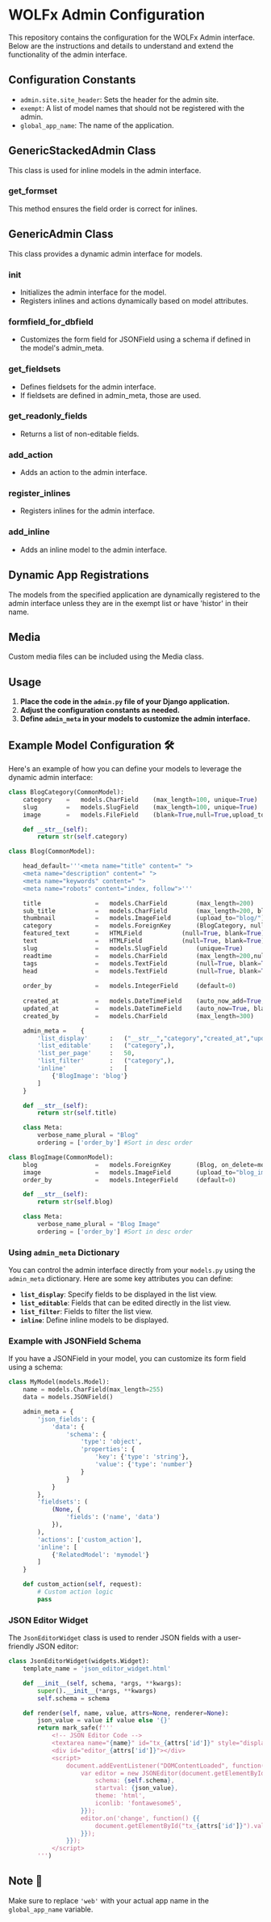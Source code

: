 
# WOLFx Admin Configuration

This repository contains the configuration for the WOLFx Admin interface. Below are the instructions and details to understand and extend the functionality of the admin interface.

## Configuration Constants

- `admin.site.site_header`: Sets the header for the admin site.
- `exempt`: A list of model names that should not be registered with the admin.
- `global_app_name`: The name of the application.

## GenericStackedAdmin Class

This class is used for inline models in the admin interface.

### get_formset

This method ensures the field order is correct for inlines.

## GenericAdmin Class

This class provides a dynamic admin interface for models.

### __init__

- Initializes the admin interface for the model.
- Registers inlines and actions dynamically based on model attributes.

### formfield_for_dbfield

- Customizes the form field for JSONField using a schema if defined in the model's admin_meta.

### get_fieldsets

- Defines fieldsets for the admin interface.
- If fieldsets are defined in admin_meta, those are used.

### get_readonly_fields

- Returns a list of non-editable fields.

### add_action

- Adds an action to the admin interface.

### register_inlines

- Registers inlines for the admin interface.

### add_inline

- Adds an inline model to the admin interface.

## Dynamic App Registrations

The models from the specified application are dynamically registered to the admin interface unless they are in the exempt list or have 'histor' in their name.

## Media

Custom media files can be included using the Media class.

## Usage

1. **Place the code in the `admin.py` file of your Django application.**
2. **Adjust the configuration constants as needed.**
3. **Define `admin_meta` in your models to customize the admin interface.**

## Example Model Configuration 🛠️

Here's an example of how you can define your models to leverage the dynamic admin interface:

```python
class BlogCategory(CommonModel):
    category    =   models.CharField    (max_length=100, unique=True)
    slug        =   models.SlugField    (max_length=100, unique=True)
    image       =   models.FileField    (blank=True,null=True,upload_to='blog_category/')

    def __str__(self):
        return str(self.category)

class Blog(CommonModel):

    head_default='''<meta name="title" content=" ">
    <meta name="description" content=" ">
    <meta name="keywords" content=" ">
    <meta name="robots" content="index, follow">'''

    title               =   models.CharField        (max_length=200)
    sub_title           =   models.CharField        (max_length=200, blank=True ,null=True)
    thumbnail           =   models.ImageField       (upload_to="blog/")
    category            =   models.ForeignKey       (BlogCategory, null=True, on_delete=models.SET_NULL)
    featured_text       =   HTMLField           (null=True, blank=True)
    text                =   HTMLField           (null=True, blank=True)
    slug                =   models.SlugField        (unique=True)
    readtime            =   models.CharField        (max_length=200,null=True, blank=True)
    tags                =   models.TextField        (null=True, blank=True, default='all')
    head                =   models.TextField        (null=True, blank=True, default=head_default)
    
    order_by            =   models.IntegerField     (default=0)
    
    created_at          =   models.DateTimeField    (auto_now_add=True, blank=True, null=True)
    updated_at          =   models.DateTimeField    (auto_now=True, blank=True, null=True)
    created_by          =   models.CharField        (max_length=300)

    admin_meta =    {
        'list_display'      :   ("__str__","category","created_at","updated_at"),
        'list_editable'     :   ("category",),
        'list_per_page'     :   50,
        'list_filter'       :   ("category",),
        'inline'            :   [
            {'BlogImage': 'blog'}
        ]
    }

    def __str__(self):
        return str(self.title)

    class Meta:
        verbose_name_plural = "Blog"
        ordering = ['order_by'] #Sort in desc order

class BlogImage(CommonModel):
    blog                =   models.ForeignKey       (Blog, on_delete=models.CASCADE)
    image               =   models.ImageField       (upload_to="blog_images/")
    order_by            =   models.IntegerField     (default=0)

    def __str__(self):
        return str(self.blog)

    class Meta:
        verbose_name_plural = "Blog Image"
        ordering = ['order_by'] #Sort in desc order
```

### Using `admin_meta` Dictionary

You can control the admin interface directly from your `models.py` using the `admin_meta` dictionary. Here are some key attributes you can define:

- **`list_display`**: Specify fields to be displayed in the list view.
- **`list_editable`**: Fields that can be edited directly in the list view.
- **`list_filter`**: Fields to filter the list view.
- **`inline`**: Define inline models to be displayed.

### Example with JSONField Schema

If you have a JSONField in your model, you can customize its form field using a schema:

```python
class MyModel(models.Model):
    name = models.CharField(max_length=255)
    data = models.JSONField()

    admin_meta = {
        'json_fields': {
            'data': {
                'schema': {
                    'type': 'object',
                    'properties': {
                        'key': {'type': 'string'},
                        'value': {'type': 'number'}
                    }
                }
            }
        },
        'fieldsets': (
            (None, {
                'fields': ('name', 'data')
            }),
        ),
        'actions': ['custom_action'],
        'inline': [
            {'RelatedModel': 'mymodel'}
        ]
    }

    def custom_action(self, request):
        # Custom action logic
        pass
```

### JSON Editor Widget

The `JsonEditorWidget` class is used to render JSON fields with a user-friendly JSON editor:

```python
class JsonEditorWidget(widgets.Widget):
    template_name = 'json_editor_widget.html'

    def __init__(self, schema, *args, **kwargs):
        super().__init__(*args, **kwargs)
        self.schema = schema

    def render(self, name, value, attrs=None, renderer=None):
        json_value = value if value else '{}'
        return mark_safe(f'''
            <!-- JSON Editor Code -->
            <textarea name="{name}" id="tx_{attrs['id']}" style="display:none;">{json_value}</textarea>
            <div id="editor_{attrs['id']}"></div>
            <script>
                document.addEventListener("DOMContentLoaded", function() {{
                    var editor = new JSONEditor(document.getElementById("editor_{attrs['id']}"), {{
                        schema: {self.schema},
                        startval: {json_value},
                        theme: 'html',
                        iconlib: 'fontawesome5',
                    }});
                    editor.on('change', function() {{
                        document.getElementById("tx_{attrs['id']}").value = JSON.stringify(editor.getValue());
                    }});
                }});
            </script>
        ''')
```

## Note 📌

Make sure to replace `'web'` with your actual app name in the `global_app_name` variable.
